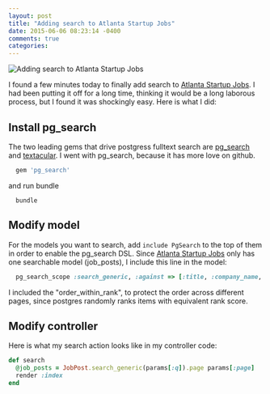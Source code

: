 ```yaml
---
layout: post
title: "Adding search to Atlanta Startup Jobs"
date: 2015-06-06 08:23:14 -0400
comments: true
categories: 
---
```


<img src="/images/czech1.JPG" title="Adding search to Atlanta Startup Jobs" class="banner-img"/>


I found a few minutes today to finally add search to [Atlanta Startup Jobs](http://atlantastartupjobs.com).  I had been putting it off for a long time, thinking it would be a long laborous process, but I found it was shockingly easy.  Here is what I did:

## Install pg_search
The two leading gems that drive postgress fulltext search are [pg_search](https://github.com/Casecommons/pg_search) and [textacular](https://github.com/textacular/textacular).  I went with pg_search, because it has more love on github.

```ruby Gemfile
  gem 'pg_search'
```

and run bundle

```console console
  bundle
```

## Modify model

For the models you want to search, add `include PgSearch` to the top of them in order to enable the pg_search DSL.  Since [Atlanta Startup Jobs](http://atlantastartupjobs.com) only has one searchable model (job_posts), I include this line in the model:

```ruby Gemfile
  pg_search_scope :search_generic, :against => [:title, :company_name, :description], :order_within_rank => "created_at DESC"
```

I included the "order_within_rank", to protect the order across different pages, since postgres randomly ranks items with equivalent rank score.

## Modify controller

Here is what my search action looks like in my controller code:

```ruby job_posts_controller
def search
  @job_posts = JobPost.search_generic(params[:q]).page params[:page]
  render :index
end
```
